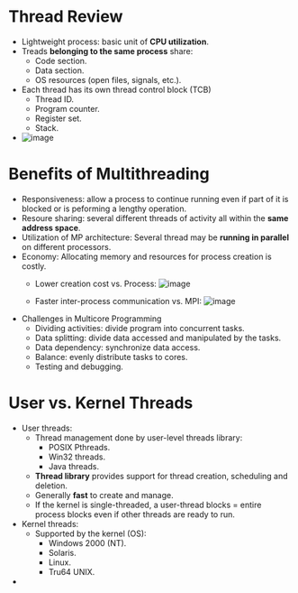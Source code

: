 # Thread Review
- Lightweight process: basic unit of **CPU utilization**.
- Treads **belonging to the same process** share:
  - Code section.
  - Data section.
  - OS resources (open files, signals, etc.).
- Each thread has its own thread control block (TCB)
  - Thread ID.
  - Program counter.
  - Register set.
  - Stack.
- ![image](https://github.com/user-attachments/assets/f8462357-2370-4a4f-ae37-49d4e02e0f27)
# Benefits of Multithreading
- Responsiveness: allow a process to continue running even if part of it is blocked or is peforming a lengthy operation.
- Resoure sharing: several different threads of activity all within the **same address space**.
- Utilization of MP architecture: Several thread may be **running in parallel** on different processors.
- Economy: Allocating memory and resources for process creation is costly.
  - Lower creation cost vs. Process: ![image](https://github.com/user-attachments/assets/5bb7bb9a-8a83-4256-a44a-80327e42ef14)

  - Faster inter-process communication vs. MPI: ![image](https://github.com/user-attachments/assets/564c669a-46a9-484e-9dcf-ad7dd5456e05)
- Challenges in Multicore Programming
  - Dividing activities: divide program into concurrent tasks.
  - Data splitting: divide data accessed and manipulated by the tasks.
  - Data dependency: synchronize data access.
  - Balance: evenly distribute tasks to cores.
  - Testing and debugging.
# User vs. Kernel Threads
- User threads:
  - Thread management done by user-level threads library:
    - POSIX Pthreads.
    - Win32 threads.
    - Java threads.
  - **Thread library** provides support for thread creation, scheduling and deletion.
  - Generally **fast** to create and manage.
  - If the kernel is single-threaded, a user-thread blocks = entire process blocks even if other threads are ready to run. 
- Kernel threads:
  - Supported by the kernel (OS):
    - Windows 2000 (NT).
    - Solaris.
    - Linux.
    - Tru64 UNIX.
-      
